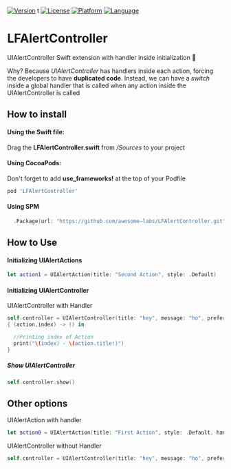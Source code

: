 [![Version](https://img.shields.io/cocoapods/v/LFAlertController.svg?style=flat)](http://cocoapods.org/pods/LFAlertController)
t
[![License](https://img.shields.io/cocoapods/l/LFAlertController.svg?style=flat)](http://cocoapods.org/pods/LFAlertController)
[![Platform](https://img.shields.io/cocoapods/p/LFAlertController.svg?style=flat)](http://cocoapods.org/pods/LFAlertController)
[![Language](https://img.shields.io/badge/swift-2.1-orange.svg)](http://swift.org)

# LFAlertController
UIAlertController Swift extension with handler inside initialization :large_orange_diamond:

Why? Because _UIAlertController_ has handlers inside each action, forcing the developers to have **duplicated code**. Instead, we can have a _switch_ inside a global handler that is called when any action inside the UIAlertController is called

## How to install

#### Using the Swift file:
Drag the **LFAlertController.swift** from */Sources* to your project

#### Using CocoaPods:
Don't forget to add **use_frameworks!** at the top of your Podfile
``` ruby
pod 'LFAlertController'
```

#### Using SPM
```swift
  .Package(url: "https://github.com/awesome-labs/LFAlertController.git", majorVersion: 0)
```

## How to Use

#### Initializing UIAlertActions

``` swift
let action1 = UIAlertAction(title: "Second Action", style: .Default)
```

#### Initializing UIAlertController
UIAlertController with Handler
``` swift
self.controller = UIAlertController(title: "hey", message: "ho", preferredStyle: .Alert,actions:[action0,action1])
{ (action,index) -> () in

  //Printing index of Action
  print("\(index) - \(action.title!)")
}
```

##### Show UIAlertController
``` swift
self.controller.show()
```

## Other options

UIAlertAction with handler
``` swift
let action0 = UIAlertAction(title: "First Action", style: .Default, handler: nil)
```
UIAlertController without Handler
``` swift
self.controller = UIAlertController(title: "hey", message: "ho", preferredStyle: .Alert, actions: [action0,action1])
```
